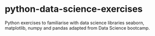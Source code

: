 # python-data-science-exercises
Python exercises to familiarise with data science libraries seaborn, matplotlib, numpy and pandas adapted from Data Science bootcamp.
